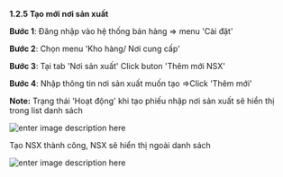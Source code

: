 

**1.2.5	Tạo mới nơi sản xuất**

**Bước 1**: Đăng nhập vào hệ thống bán hàng => menu 'Cài đặt'

**Bước 2**: Chọn menu 'Kho hàng/ Nơi cung cấp'

**Bước 3**:   Tại tab 'Nơi sản xuất' Click buton 'Thêm mới NSX'

**Bước 4**: Nhập thông tin nơi sản xuất muốn tạo =>Click 'Thêm mới'

**Note:** Trạng thái 'Hoạt động' khi tạo phiếu nhập nơi sản xuất sẽ hiển thị trong list danh sách

![enter image description here](https://static8.muarecdn.com/original/muare/images/2021/09/22/6086690_screenshot-52.png)

Tạo NSX thành công, NSX sẽ hiển thị ngoài danh sách

![enter image description here](https://static8.muarecdn.com/original/muare/images/2021/04/13/5912878_screenshot-156.png)